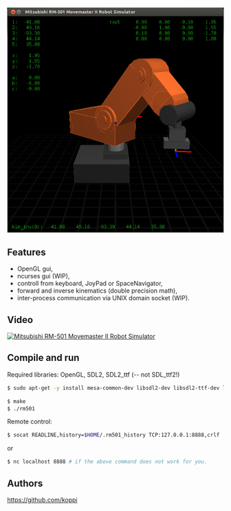 
![rm501.png](doc/rm501.png)


## Features

 * OpenGL gui,
 * ncurses gui (WIP),
 * controll from keyboard, JoyPad or SpaceNavigator,
 * forward and inverse kinematics (double precision math),
 * inter-process communication via UNIX domain socket (WIP).

## Video

[![Mitsubishi RM-501 Movemaster II Robot Simulator](http://img.youtube.com/vi/ddvIzk9aeJo/0.jpg)](https://www.youtube.com/watch?v=ddvIzk9aeJo)

## Compile and run

Required libraries: OpenGL, SDL2, SDL2_ttf (-- not SDL_ttf2!)

```bash
$ sudo apt-get -y install mesa-common-dev libsdl2-dev libsdl2-ttf-dev libsdl2-net-dev
```

```bash
$ make
$ ./rm501
```

Remote control:
```bash
$ socat READLINE,history=$HOME/.rm501_history TCP:127.0.0.1:8888,crlf
```
or
```bash
$ nc localhost 8888 # if the above command does not work for you.
```

## Authors

https://github.com/koppi
